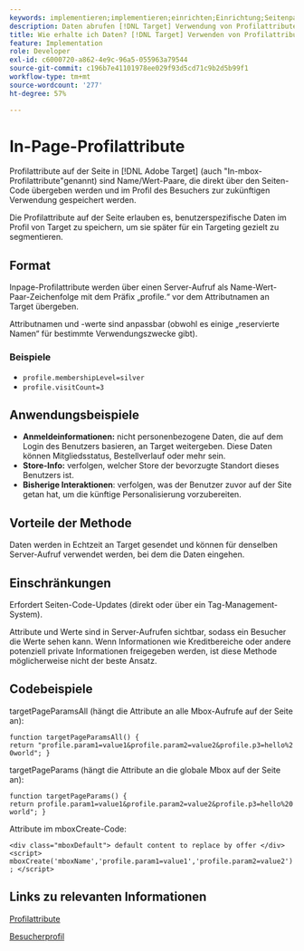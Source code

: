 ```yaml
---
keywords: implementieren;implementieren;einrichten;Einrichtung;Seitenparameter
description: Daten abrufen [!DNL Target] Verwendung von Profilattributen innerhalb der Seite.
title: Wie erhalte ich Daten? [!DNL Target] Verwenden von Profilattributen in der Seite?
feature: Implementation
role: Developer
exl-id: c6000720-a862-4e9c-96a5-055963a79544
source-git-commit: c196b7e41101978ee029f93d5cd71c9b2d5b99f1
workflow-type: tm+mt
source-wordcount: '277'
ht-degree: 57%

---
```


# In-Page-Profilattribute

Profilattribute auf der Seite in [!DNL Adobe Target] (auch &quot;In-mbox-Profilattribute&quot;genannt) sind Name/Wert-Paare, die direkt über den Seiten-Code übergeben werden und im Profil des Besuchers zur zukünftigen Verwendung gespeichert werden.

Die Profilattribute auf der Seite erlauben es, benutzerspezifische Daten im Profil von Target zu speichern, um sie später für ein Targeting gezielt zu segmentieren.

## Format

Inpage-Profilattribute werden über einen Server-Aufruf als Name-Wert-Paar-Zeichenfolge mit dem Präfix „profile.“ vor dem Attributnamen an Target übergeben.

Attributnamen und -werte sind anpassbar (obwohl es einige „reservierte Namen“ für bestimmte Verwendungszwecke gibt).

### Beispiele

* `profile.membershipLevel=silver`
* `profile.visitCount=3`

## Anwendungsbeispiele

* **Anmeldeinformationen:** nicht personenbezogene Daten, die auf dem Login des Benutzers basieren, an Target weitergeben. Diese Daten können Mitgliedsstatus, Bestellverlauf oder mehr sein.
* **Store-Info:** verfolgen, welcher Store der bevorzugte Standort dieses Benutzers ist.
* **Bisherige Interaktionen**: verfolgen, was der Benutzer zuvor auf der Site getan hat, um die künftige Personalisierung vorzubereiten.

## Vorteile der Methode

Daten werden in Echtzeit an Target gesendet und können für denselben Server-Aufruf verwendet werden, bei dem die Daten eingehen.

## Einschränkungen

Erfordert Seiten-Code-Updates (direkt oder über ein Tag-Management-System).

Attribute und Werte sind in Server-Aufrufen sichtbar, sodass ein Besucher die Werte sehen kann. Wenn Informationen wie Kreditbereiche oder andere potenziell private Informationen freigegeben werden, ist diese Methode möglicherweise nicht der beste Ansatz.

## Codebeispiele

targetPageParamsAll (hängt die Attribute an alle Mbox-Aufrufe auf der Seite an):

`function targetPageParamsAll() { return "profile.param1=value1&profile.param2=value2&profile.p3=hello%20world"; }`

targetPageParams (hängt die Attribute an die globale Mbox auf der Seite an):

`function targetPageParams() { return profile.param1=value1&profile.param2=value2&profile.p3=hello%20world"; }`

Attribute im mboxCreate-Code:

`<div class="mboxDefault"> default content to replace by offer </div> <script> mboxCreate('mboxName','profile.param1=value1','profile.param2=value2'); </script>`

## Links zu relevanten Informationen

[Profilattribute](/help/main/c-target/c-visitor-profile/profile-parameters.md#concept_01A30B4762D64CD5946B3AA38DC8A201)

[Besucherprofil](/help/main/c-target/c-audiences/c-target-rules/visitor-profile.md#concept_E972690B9A4C4372A34229FA37EDA38E)
